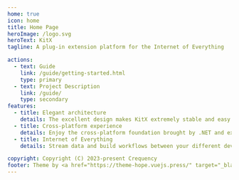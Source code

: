 ```yaml
---
home: true
icon: home
title: Home Page
heroImage: /logo.svg
heroText: KitX
tagline: A plug-in extension platform for the Internet of Everything

actions:
  - text: Guide
    link: /guide/getting-started.html
    type: primary
  - text: Project Description
    link: /guide/
    type: secondary
features:
  - title: Elegant architecture
    details: The excellent design makes KitX extremely stable and easy to expand.
  - title: Cross-platform experience
    details: Enjoy the cross-platform foundation brought by .NET and experience the excellent cross-platform UI framework Avalonia.
  - title: Internet of Everything
    details: Stream data and build workflows between your different devices, just like on one device.

copyright: Copyright (C) 2023-present Crequency
footer: Theme by <a href="https://theme-hope.vuejs.press/" target="_blank">VuePress Theme Hope</a> | MIT Licensed, Copyright © 2019-present Mr.Hope
---
```


